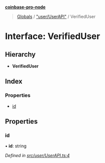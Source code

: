 **[coinbase-pro-node](../README.md)**

> [Globals](../globals.md) / ["user/UserAPI"](../modules/_user_userapi_.md) / VerifiedUser

# Interface: VerifiedUser

## Hierarchy

- **VerifiedUser**

## Index

### Properties

- [id](_user_userapi_.verifieduser.md#id)

## Properties

### id

• **id**: string

_Defined in [src/user/UserAPI.ts:4](https://github.com/bennycode/coinbase-pro-node/blob/cb84fec/src/user/UserAPI.ts#L4)_
